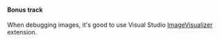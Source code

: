﻿



#### Bonus track

When debugging images, it's good to use Visual Studio [ImageVisualizer](https://github.com/aberus/ImageVisualizer) extension.